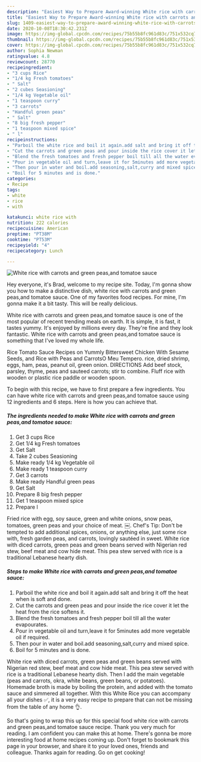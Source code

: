 ```yaml
---
description: "Easiest Way to Prepare Award-winning White rice with carrots and green peas,and tomatoe sauce"
title: "Easiest Way to Prepare Award-winning White rice with carrots and green peas,and tomatoe sauce"
slug: 1409-easiest-way-to-prepare-award-winning-white-rice-with-carrots-and-green-peas-and-tomatoe-sauce
date: 2020-10-08T18:30:42.231Z
image: https://img-global.cpcdn.com/recipes/75b55b8fc961d83c/751x532cq70/white-rice-with-carrots-and-green-peasand-tomatoe-sauce-recipe-main-photo.jpg
thumbnail: https://img-global.cpcdn.com/recipes/75b55b8fc961d83c/751x532cq70/white-rice-with-carrots-and-green-peasand-tomatoe-sauce-recipe-main-photo.jpg
cover: https://img-global.cpcdn.com/recipes/75b55b8fc961d83c/751x532cq70/white-rice-with-carrots-and-green-peasand-tomatoe-sauce-recipe-main-photo.jpg
author: Sophia Newman
ratingvalue: 4.8
reviewcount: 28770
recipeingredient:
- "3 cups Rice"
- "1/4 kg Fresh tomatoes"
- " Salt"
- "2 cubes Seasioning"
- "1/4 kg Vegetable oil"
- "1 teaspoon curry"
- "3 carrots"
- "Handful green peas"
- " Salt"
- "8 big fresh pepper"
- "1 teaspoon mixed spice"
- " l"
recipeinstructions:
- "Parboil the white rice and boil it again.add salt and bring it off the heat when is soft and done."
- "Cut the carrots and green peas and pour inside the rice cover it let the heat from the rice softens it."
- "Blend the fresh tomatoes and fresh pepper boil till all the water evapourates."
- "Pour in vegetable oil and turn,leave it for 5minutes add more vegetable oil if required."
- "Then pour in water and boil.add seasoning,salt,curry and mixed spice."
- "Boil for 5 minutes and is done."
categories:
- Recipe
tags:
- white
- rice
- with

katakunci: white rice with 
nutrition: 222 calories
recipecuisine: American
preptime: "PT38M"
cooktime: "PT53M"
recipeyield: "4"
recipecategory: Lunch

---
```



![White rice with carrots and green peas,and tomatoe sauce](https://img-global.cpcdn.com/recipes/75b55b8fc961d83c/751x532cq70/white-rice-with-carrots-and-green-peasand-tomatoe-sauce-recipe-main-photo.jpg)

Hey everyone, it's Brad, welcome to my recipe site. Today, I'm gonna show you how to make a distinctive dish, white rice with carrots and green peas,and tomatoe sauce. One of my favorites food recipes. For mine, I'm gonna make it a bit tasty. This will be really delicious.

White rice with carrots and green peas,and tomatoe sauce is one of the most popular of recent trending meals on earth. It is simple, it is fast, it tastes yummy. It's enjoyed by millions every day. They're fine and they look fantastic. White rice with carrots and green peas,and tomatoe sauce is something that I've loved my whole life.

Rice Tomato Sauce Recipes on Yummly Bittersweet Chicken With Sesame Seeds, and Rice with Peas and CarrotsO Meu Tempero. rice, dried shrimp, eggs, ham, peas, peanut oil, green onion. DIRECTIONS Add beef stock, parsley, thyme, peas and sauteed carrots; stir to combine. Fluff rice with wooden or plastic rice paddle or wooden spoon.


To begin with this recipe, we have to first prepare a few ingredients. You can have white rice with carrots and green peas,and tomatoe sauce using 12 ingredients and 6 steps. Here is how you can achieve that.

<!--inarticleads1-->

##### The ingredients needed to make White rice with carrots and green peas,and tomatoe sauce:

1. Get 3 cups Rice
1. Get 1/4 kg Fresh tomatoes
1. Get  Salt
1. Take 2 cubes Seasioning
1. Make ready 1/4 kg Vegetable oil
1. Make ready 1 teaspoon curry
1. Get 3 carrots
1. Make ready Handful green peas
1. Get  Salt
1. Prepare 8 big fresh pepper
1. Get 1 teaspoon mixed spice
1. Prepare  l


Fried rice with egg, soy sauce, green and white onions, snow peas, tomatoes, green peas and your choice of meat. ￼. Chef&#39;s Tip: Don&#39;t be tempted to add additional spices, onions, or anything else, just some rice with, fresh garden peas, and carrots, lovingly sautéed in sweet. White rice with diced carrots, green peas and green beans served with Nigerian red stew, beef meat and cow hide meat. This pea stew served with rice is a traditional Lebanese hearty dish. 

<!--inarticleads2-->

##### Steps to make White rice with carrots and green peas,and tomatoe sauce:

1. Parboil the white rice and boil it again.add salt and bring it off the heat when is soft and done.
1. Cut the carrots and green peas and pour inside the rice cover it let the heat from the rice softens it.
1. Blend the fresh tomatoes and fresh pepper boil till all the water evapourates.
1. Pour in vegetable oil and turn,leave it for 5minutes add more vegetable oil if required.
1. Then pour in water and boil.add seasoning,salt,curry and mixed spice.
1. Boil for 5 minutes and is done.


White rice with diced carrots, green peas and green beans served with Nigerian red stew, beef meat and cow hide meat. This pea stew served with rice is a traditional Lebanese hearty dish. Then I add the main vegetable (peas and carrots, okra, white beans, green beans, or potatoes). Homemade broth is made by boiling the protein, and added with the tomato sauce and simmered all together. With this White Rice you can accompany all your dishes ✅, it is a very easy recipe to prepare that can not be missing from the table of any home 👌. 

So that's going to wrap this up for this special food white rice with carrots and green peas,and tomatoe sauce recipe. Thank you very much for reading. I am confident you can make this at home. There's gonna be more interesting food at home recipes coming up. Don't forget to bookmark this page in your browser, and share it to your loved ones, friends and colleague. Thanks again for reading. Go on get cooking!
